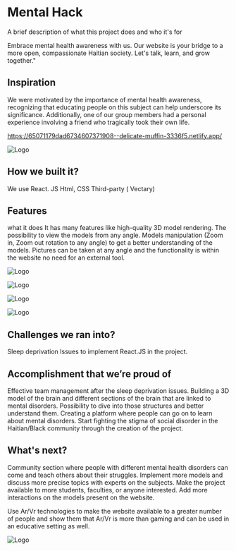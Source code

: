 
# Mental Hack 

A brief description of what this project does and who it's for

Embrace mental health awareness with us. Our website is your bridge to a more open, compassionate Haitian society. Let's talk, learn, and grow together."
## Inspiration 

We were motivated by the importance of mental health awareness, recognizing that educating people on this subject can help underscore its significance. Additionally, one of our group members had a personal experience involving a friend who tragically took their own life.

https://65071179dad6734607371908--delicate-muffin-3336f5.netlify.app/



![Logo](https://d112y698adiu2z.cloudfront.net/photos/production/software_photos/002/594/827/datas/original.png)



## How we built it?
We use React. JS Html, CSS Third-party ( Vectary)


## Features
what it does It has many features like high-quality 3D model rendering. The possibility to view the models from any angle. Models manipulation (Zoom in, Zoom out rotation to any angle) to get a better understanding of the models. Pictures can be taken at any angle and the functionality is within the website no need for an external tool.


![Logo](https://d112y698adiu2z.cloudfront.net/photos/production/software_photos/002/594/827/datas/original.png)


![Logo](https://d112y698adiu2z.cloudfront.net/photos/production/software_photos/002/594/828/datas/original.png)


![Logo](https://d112y698adiu2z.cloudfront.net/photos/production/software_photos/002/594/829/datas/original.png)



![Logo](https://d112y698adiu2z.cloudfront.net/photos/production/software_photos/002/594/826/datas/original.png)




## Challenges we ran into?

Sleep deprivation Issues to implement React.JS in the project.
## Accomplishment that we’re proud of

Effective team management after the sleep deprivation issues. Building a 3D model of the brain and different sections of the brain that are linked to mental disorders. Possibility to dive into those structures and better understand them. Creating a platform where people can go on to learn about mental disorders. Start fighting the stigma of social disorder in the Haitian/Black community through the creation of the project.
## What's next?
Community section where people with different mental health disorders can come and teach others about their struggles. Implement more models and discuss more precise topics with experts on the subjects. Make the project available to more students, faculties, or anyone interested. Add more interactions on the models present on the website.

Use Ar/Vr technologies to make the website available to a greater number of people and show them that Ar/Vr is more than gaming and can be used in an educative setting as well.

![Logo](https://d112y698adiu2z.cloudfront.net/photos/production/software_photos/002/594/830/datas/original.png)




